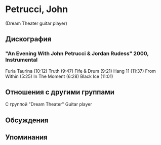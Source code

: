 # Petrucci, John

(Dream Theater guitar player)

## Дискография

### "An Evening With John Petrucci & Jordan Rudess" 2000, Instrumental

Furia Taurina (10:12) 
Truth (9:47) 
Fife & Drum (9:21) 
Hang 11 (11:37) 
From Within (5:25) 
In The Moment (6:28) 
Black Ice (11:01) 


## Отношения с другими группами

C группой "Dream Theater" Guitar player

## Обсуждения


## Упоминания

